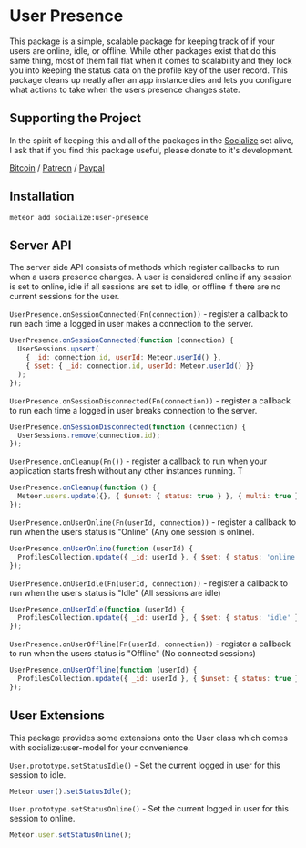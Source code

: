 # User Presence #

This package is a simple, scalable package for keeping track of if your users are online, idle, or offline. While other packages exist that do this same thing, most of them fall flat when it comes to scalability and they lock you into keeping the status data on the profile key of the user record. This package cleans up neatly after an app instance dies and lets you configure what actions to take when the users presence changes state.

## Supporting the Project ##
In the spirit of keeping this and all of the packages in the [Socialize](https://atmospherejs.com/socialize) set alive, I ask that if you find this package useful, please donate to it's development.

[Bitcoin](https://www.coinbase.com/checkouts/4a52f56a76e565c552b6ecf118461287) / [Patreon](https://www.patreon.com/user?u=4866588) / [Paypal](https://www.paypal.me/copleykj)


## Installation ##

```shell
meteor add socialize:user-presence
```


## Server API ##

The server side API consists of methods which register callbacks to run when a users presence changes. A user is considered online if any session is set to online, idle if all sessions are set to idle, or offline if there are no current sessions for the user.

`UserPresence.onSessionConnected(Fn(connection))` - register a callback to run each time a logged in user makes a connection to the server.

```javascript
UserPresence.onSessionConnected(function (connection) {
  UserSessions.upsert(
    { _id: connection.id, userId: Meteor.userId() },
    { $set: { _id: connection.id, userId: Meteor.userId() }}
  );
});
```

`UserPresence.onSessionDisconnected(Fn(connection))` - register a callback to run each time a logged in user breaks connection to the server.

```javascript
UserPresence.onSessionDisconnected(function (connection) {
  UserSessions.remove(connection.id);
});
```

`UserPresence.onCleanup(Fn())` - register a callback to run when your application starts fresh without any other instances running. T

```javascript
UserPresence.onCleanup(function () {
  Meteor.users.update({}, { $unset: { status: true } }, { multi: true });
});
```

`UserPresence.onUserOnline(Fn(userId, connection))` - register a callback to run when the users status is "Online" (Any one session is online).

```javascript
UserPresence.onUserOnline(function (userId) {
  ProfilesCollection.update({ _id: userId }, { $set: { status: 'online' } });
});
```

`UserPresence.onUserIdle(Fn(userId, connection))` - register a callback to run when the users status is "Idle" (All sessions are idle)

```javascript
UserPresence.onUserIdle(function (userId) {
  ProfilesCollection.update({ _id: userId }, { $set: { status: 'idle' } });
});
```

`UserPresence.onUserOffline(Fn(userId, connection))` - register a callback to run when the users status is "Offline" (No connected sessions)

```javascript
UserPresence.onUserOffline(function (userId) {
  ProfilesCollection.update({ _id: userId }, { $unset: { status: true } });
});
```

## User Extensions ##

This package provides some extensions onto the User class which comes with socialize:user-model for your convenience.

`User.prototype.setStatusIdle()` - Set the current logged in user for this session to idle.

```javascript
Meteor.user().setStatusIdle();
```

`User.prototype.setStatusOnline()` - Set the current logged in user for this session to online.

```javascript
Meteor.user.setStatusOnline();
```
